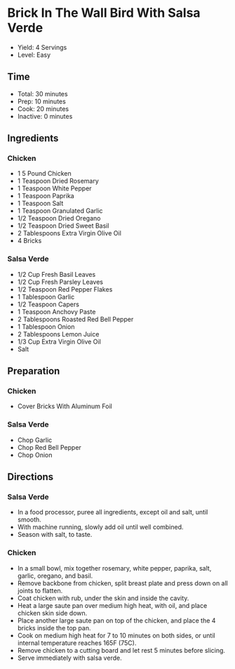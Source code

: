 # Brick In The Wall Bird With Salsa Verde

* Yield: 4 Servings
* Level: Easy

## Time

* Total: 30 minutes
* Prep: 10 minutes
* Cook: 20 minutes
* Inactive: 0 minutes

## Ingredients

### Chicken

* 1 5 Pound Chicken
* 1 Teaspoon Dried Rosemary
* 1 Teaspoon White Pepper
* 1 Teaspoon Paprika
* 1 Teaspoon Salt
* 1 Teaspoon Granulated Garlic
* 1/2 Teaspoon Dried Oregano
* 1/2 Teaspoon Dried Sweet Basil
* 2 Tablespoons Extra Virgin Olive Oil
* 4 Bricks

### Salsa Verde

* 1/2 Cup Fresh Basil Leaves
* 1/2 Cup Fresh Parsley Leaves
* 1/2 Teaspoon Red Pepper Flakes
* 1 Tablespoon Garlic
* 1/2 Teaspoon Capers
* 1 Teaspoon Anchovy Paste
* 2 Tablespoons Roasted Red Bell Pepper
* 1 Tablespoon Onion
* 2 Tablespoons Lemon Juice
* 1/3 Cup Extra Virgin Olive Oil
* Salt

## Preparation

### Chicken

* Cover Bricks With Aluminum Foil

### Salsa Verde

* Chop Garlic
* Chop Red Bell Pepper
* Chop Onion

## Directions

### Salsa Verde

* In a food processor, puree all ingredients, except oil and salt, until smooth.
* With machine running, slowly add oil until well combined.
* Season with salt, to taste.

### Chicken

* In a small bowl, mix together rosemary, white pepper, paprika, salt, garlic, oregano, and basil.
* Remove backbone from chicken, split breast plate and press down on all joints to flatten.
* Coat chicken with rub, under the skin and inside the cavity.
* Heat a large saute pan over medium high heat, with oil, and place chicken skin side down.
* Place another large saute pan on top of the chicken, and place the 4 bricks inside the top pan.
* Cook on medium high heat for 7 to 10 minutes on both sides, or until internal temperature reaches  165F (75C).
* Remove chicken to a cutting board and let rest 5 minutes before slicing.
* Serve immediately with salsa verde.